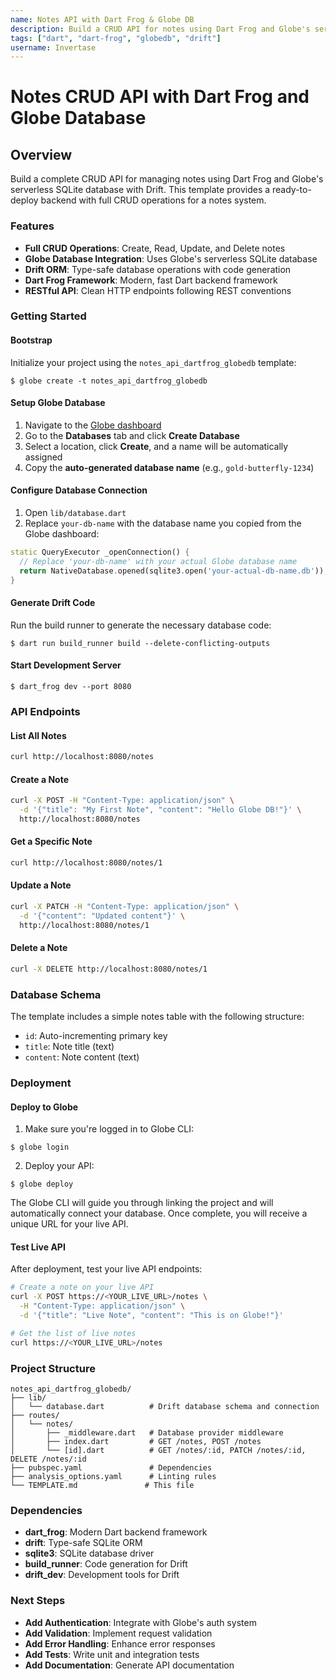 ```yaml
---
name: Notes API with Dart Frog & Globe DB
description: Build a CRUD API for notes using Dart Frog and Globe's serverless SQLite database
tags: ["dart", "dart-frog", "globedb", "drift"]
username: Invertase
---
```


# Notes CRUD API with Dart Frog and Globe Database

## Overview

Build a complete CRUD API for managing notes using Dart Frog and Globe's serverless SQLite database with Drift. This template provides a ready-to-deploy backend with full CRUD operations for a notes system.

### Features

- **Full CRUD Operations**: Create, Read, Update, and Delete notes
- **Globe Database Integration**: Uses Globe's serverless SQLite database
- **Drift ORM**: Type-safe database operations with code generation
- **Dart Frog Framework**: Modern, fast Dart backend framework
- **RESTful API**: Clean HTTP endpoints following REST conventions

### Getting Started

#### Bootstrap

Initialize your project using the `notes_api_dartfrog_globedb` template:

```shell
$ globe create -t notes_api_dartfrog_globedb
```

#### Setup Globe Database

1. Navigate to the [Globe dashboard](https://globe.dev/login)
2. Go to the **Databases** tab and click **Create Database**
3. Select a location, click **Create**, and a name will be automatically assigned
4. Copy the **auto-generated database name** (e.g., `gold-butterfly-1234`)

#### Configure Database Connection

1. Open `lib/database.dart`
2. Replace `your-db-name` with the database name you copied from the Globe dashboard:

```dart
static QueryExecutor _openConnection() {
  // Replace 'your-db-name' with your actual Globe database name
  return NativeDatabase.opened(sqlite3.open('your-actual-db-name.db'));
}
```

#### Generate Drift Code

Run the build runner to generate the necessary database code:

```shell
$ dart run build_runner build --delete-conflicting-outputs
```

#### Start Development Server

```shell
$ dart_frog dev --port 8080
```

### API Endpoints

#### List All Notes
```bash
curl http://localhost:8080/notes
```

#### Create a Note
```bash
curl -X POST -H "Content-Type: application/json" \
  -d '{"title": "My First Note", "content": "Hello Globe DB!"}' \
  http://localhost:8080/notes
```

#### Get a Specific Note
```bash
curl http://localhost:8080/notes/1
```

#### Update a Note
```bash
curl -X PATCH -H "Content-Type: application/json" \
  -d '{"content": "Updated content"}' \
  http://localhost:8080/notes/1
```

#### Delete a Note
```bash
curl -X DELETE http://localhost:8080/notes/1
```

### Database Schema

The template includes a simple notes table with the following structure:

- `id`: Auto-incrementing primary key
- `title`: Note title (text)
- `content`: Note content (text)

### Deployment

#### Deploy to Globe

1. Make sure you're logged in to Globe CLI:
```shell
$ globe login
```

2. Deploy your API:
```shell
$ globe deploy
```

The Globe CLI will guide you through linking the project and will automatically connect your database. Once complete, you will receive a unique URL for your live API.

#### Test Live API

After deployment, test your live API endpoints:

```bash
# Create a note on your live API
curl -X POST https://<YOUR_LIVE_URL>/notes \
  -H "Content-Type: application/json" \
  -d '{"title": "Live Note", "content": "This is on Globe!"}'

# Get the list of live notes
curl https://<YOUR_LIVE_URL>/notes
```

### Project Structure

```
notes_api_dartfrog_globedb/
├── lib/
│   └── database.dart          # Drift database schema and connection
├── routes/
│   └── notes/
│       ├── _middleware.dart   # Database provider middleware
│       ├── index.dart         # GET /notes, POST /notes
│       └── [id].dart          # GET /notes/:id, PATCH /notes/:id, DELETE /notes/:id
├── pubspec.yaml               # Dependencies
├── analysis_options.yaml      # Linting rules
└── TEMPLATE.md               # This file
```

### Dependencies

- **dart_frog**: Modern Dart backend framework
- **drift**: Type-safe SQLite ORM
- **sqlite3**: SQLite database driver
- **build_runner**: Code generation for Drift
- **drift_dev**: Development tools for Drift

### Next Steps

- **Add Authentication**: Integrate with Globe's auth system
- **Add Validation**: Implement request validation
- **Add Error Handling**: Enhance error responses
- **Add Tests**: Write unit and integration tests
- **Add Documentation**: Generate API documentation



